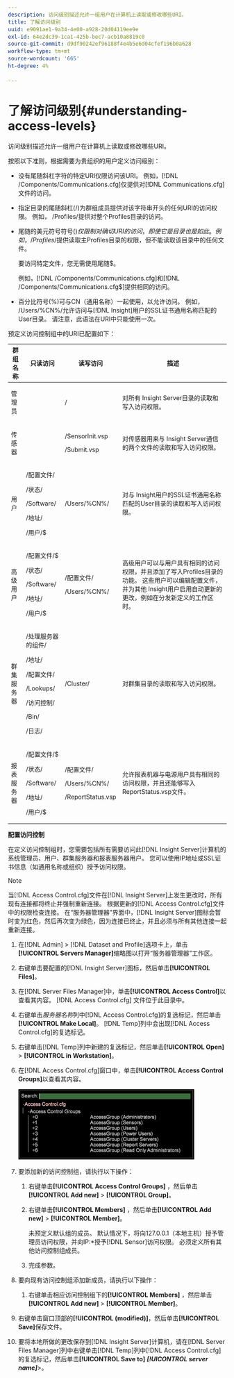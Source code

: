 ```yaml
---
description: 访问级别描述允许一组用户在计算机上读取或修改哪些URI。
title: 了解访问级别
uuid: e9091ae1-9a34-4e00-a928-20d04119ee9e
exl-id: 64e2dc39-1ca1-425b-bec7-acb10a8819c0
source-git-commit: d9df90242ef96188f4e4b5e6d04cfef196b0a628
workflow-type: tm+mt
source-wordcount: '665'
ht-degree: 4%

---
```


# 了解访问级别{#understanding-access-levels}

访问级别描述允许一组用户在计算机上读取或修改哪些URI。

按照以下准则，根据需要为贵组织的用户定义访问级别：

* 没有尾随斜杠字符的特定URI仅限访问该URI。 例如，[!DNL /Components/Communications.cfg]仅提供对[!DNL Communications.cfg]文件的访问。

* 指定目录的尾随斜杠(/)为群组成员提供对该字符串开头的任何URI的访问权限。 例如， /Profiles/提供对整个Profiles目录的访问。
* 尾随的美元符号符号($)仅限制对确切URI的访问，即使它是目录也是如此。 例如， /Profiles/$提供读取主Profiles目录的权限，但不能读取该目录中的任何文件。

   要访问特定文件，您无需使用尾随$。

   例如，[!DNL /Components/Communications.cfg]和[!DNL /Components/Communications.cfg$]提供相同的访问。

* 百分比符号(%)可与CN（通用名称）一起使用，以允许访问。 例如， /Users/%CN%/允许访问与[!DNL Insight]用户的SSL证书通用名称匹配的User目录。 请注意，此语法在URI中只能使用一次。

预定义访问控制组中的URI已配置如下：

<table id="table_8E6FDD741BF24E2DAD96A2919FAE6C7F"> 
 <thead> 
  <tr> 
   <th colname="col1" class="entry"> 群组名称 </th> 
   <th colname="col2" class="entry"> 只读访问 </th> 
   <th colname="col3" class="entry"> 读写访问 </th> 
   <th colname="col4" class="entry"> 描述 </th> 
  </tr> 
 </thead>
 <tbody> 
  <tr> 
   <td colname="col1"> <p>管理员 </p> </td> 
   <td colname="col2"> </td> 
   <td colname="col3"> <p>/ </p> </td> 
   <td colname="col4"> <p>对所有<span class="keyword"> Insight Server</span>目录的读取和写入访问权限。 </p> </td> 
  </tr> 
  <tr> 
   <td colname="col1"> <p>传感器 </p> </td> 
   <td colname="col2"> </td> 
   <td colname="col3"> <p>/SensorInit.vsp </p> <p>/Submit.vsp </p> </td> 
   <td colname="col4"> <p>对<span class="wintitle">传感器</span>用来与<span class="keyword"> Insight Server</span>通信的两个文件的读取和写入访问权限。 </p> </td> 
  </tr> 
  <tr> 
   <td colname="col1"> <p>用户 </p> </td> 
   <td colname="col2"> <p>/配置文件/ </p> <p>/状态/ </p> <p>/Software/ </p> <p>/地址/ </p> <p>/用户/$ </p> </td> 
   <td colname="col3"> /Users/%CN%/ </td> 
   <td colname="col4"> <p>对与<span class="keyword"> Insight</span>用户的SSL证书通用名称匹配的User目录的读取和写入访问权限。 </p> </td> 
  </tr> 
  <tr> 
   <td colname="col1"> <p>高级用户 </p> </td> 
   <td colname="col2"> <p>/配置文件/$ </p> <p>/状态/ </p> <p>/Software/ </p> <p>/地址/ </p> <p>/用户/$ </p> </td> 
   <td colname="col3"> <p>/配置文件/ </p> <p>/Users/%CN%/ </p> </td> 
   <td colname="col4"> <p>高级用户可以与用户具有相同的访问权限，并且添加了写入Profiles目录的功能。 这些用户可以编辑配置文件，并为其他<span class="keyword"> Insight</span>用户启用自动更新的更改，例如在分发新定义的工作区时。 </p> </td> 
  </tr> 
  <tr> 
   <td colname="col1"> <p>群集服务器 </p> </td> 
   <td colname="col2"> <p>/处理服务器的组件/ </p> <p>/地址/ </p> <p>/配置文件/ </p> <p>/Lookups/ </p> <p>/访问控制/ </p> <p>/Bin/ </p> <p>/日志/ </p> </td> 
   <td colname="col3"> <p>/Cluster/ </p> </td> 
   <td colname="col4"> <p>对群集目录的读取和写入访问权限。 </p> </td> 
  </tr> 
  <tr> 
   <td colname="col1"> <p>报表服务器 </p> </td> 
   <td colname="col2"> <p>/配置文件/$ </p> <p>/状态/ </p> <p>/Software/ </p> <p>/地址/ </p> <p>/用户/$ </p> </td> 
   <td colname="col3"> <p>/配置文件/ </p> <p>/Users/%CN%/ </p> <p>/ReportStatus.vsp </p> </td> 
   <td colname="col4"> <p>允许报表机器与电源用户具有相同的访问权限，并且还能够写入<span class="filepath"> ReportStatus.vsp</span>文件。 </p> </td> 
  </tr> 
 </tbody> 
</table>

**配置访问控制**

在定义访问控制组时，您需要包括所有需要访问此[!DNL Insight Server]计算机的系统管理员、用户、群集服务器和报表服务器用户。 您可以使用IP地址或SSL证书信息（如通用名称或组织）授予访问权限。

>[!NOTE]
>
>当[!DNL Access Control.cfg]文件在[!DNL Insight Server]上发生更改时，所有现有连接都将终止并强制重新连接。 根据更新的[!DNL Access Control.cfg]文件中的权限检查连接。 在“服务器管理器”界面中，[!DNL Insight Server]图标会暂时变为红色，然后再次变为绿色，因为连接已终止，并且必须与所有其他连接一起重新连接。

1. 在[!DNL Admin] > [!DNL Dataset and Profile]选项卡上，单击&#x200B;**[!UICONTROL Servers Manager]**&#x200B;缩略图以打开“服务器管理器”工作区。

1. 右键单击要配置的[!DNL Insight Server]图标，然后单击&#x200B;**[!UICONTROL Files]**。

1. 在[!DNL Server Files Manager]中，单击&#x200B;**[!UICONTROL Access Control]**&#x200B;以查看其内容。 [!DNL Access Control.cfg] 文件位于此目录中。

1. 右键单击&#x200B;*服务器名称*&#x200B;列中[!DNL Access Control.cfg]的复选标记，然后单击&#x200B;**[!UICONTROL Make Local]**。 [!DNL Temp]列中会出现[!DNL Access Control.cfg]的复选标记。

1. 右键单击[!DNL Temp]列中新建的复选标记，然后单击&#x200B;**[!UICONTROL Open]** > **[!UICONTROL in Workstation]**。

1. 在[!DNL Access Control.cfg]窗口中，单击&#x200B;**[!UICONTROL Access Control Groups]**&#x200B;以查看其内容。

   ![](assets/access_ctrl_cfg.png)

1. 要添加新的访问控制组，请执行以下操作：

   1. 右键单击&#x200B;**[!UICONTROL Access Control Groups]** ，然后单击&#x200B;**[!UICONTROL Add new]** > **[!UICONTROL Group]**。

   1. 右键单击&#x200B;**[!UICONTROL Members]** ，然后单击&#x200B;**[!UICONTROL Add new]** > **[!UICONTROL Member]**。

      未预定义默认组的成员。 默认情况下，将向127.0.0.1（本地主机）授予管理员访问权限，并向IP:*授予[!DNL Sensor]访问权限。 必须定义所有其他访问控制组成员。

   1. 完成参数。

1. 要向现有访问控制组添加新成员，请执行以下操作：

   1. 右键单击相应访问控制组下的&#x200B;**[!UICONTROL Members]** ，然后单击&#x200B;**[!UICONTROL Add new]** > **[!UICONTROL Member]**。

1. 右键单击窗口顶部的&#x200B;**[!UICONTROL (modified)]**，然后单击&#x200B;**[!UICONTROL Save]**&#x200B;保存文件。

1. 要将本地所做的更改保存到[!DNL Insight Server]计算机，请在[!DNL Server Files Manager]列中右键单击[!DNL Temp]列中[!DNL Access Control.cfg]的复选标记，然后单击&#x200B;**[!UICONTROL Save to]** ***[!UICONTROL server name]**>*。

